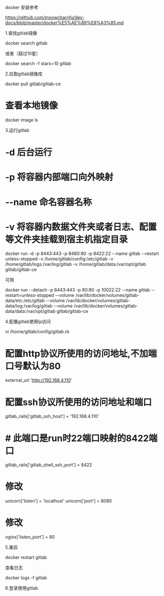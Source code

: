 docker 安装参考

https://github.com/moowcharnfu/dev-docs/blob/master/docker%E5%AE%89%E8%A3%85.md

1.查找gitlab镜像

docker search gitlab

或者（超过10星）

docker search -f stars=10 gitlab

2.拉取gitlab镜像库

docker pull gitlab/gitlab-ce
# 查看本地镜像
docker image ls

3.运行gitlab

# -d 后台运行
# -p 将容器内部端口向外映射
# --name 命名容器名称
# -v 将容器内数据文件夹或者日志、配置等文件夹挂载到宿主机指定目录
docker run -d -p 8443:443 -p 8480:80 -p 8422:22 --name gitlab --restart unless-stopped -v /home/gitlab/config:/etc/gitlab -v /home/gitlab/logs:/var/log/gitlab -v /home/gitlab/data:/var/opt/gitlab gitlab/gitlab-ce

可用

docker run --detach -p 8443:443 -p 80:80 -p 10022:22 --name gitlab --restart=unless-stopped --volume /var/lib/docker/volumes/gitlab-data/etc:/etc/gitlab --volume /var/lib/docker/volumes/gitlab-data/log:/var/log/gitlab --volume /var/lib/docker/volumes/gitlab-data/data:/var/opt/gitlab gitlab/gitlab-ce

4.配置gitlab使用Ip访问

vi /home/gitlab/config/gitlab.rb
# 配置http协议所使用的访问地址,不加端口号默认为80
external_url 'http://192.168.4.110'

# 配置ssh协议所使用的访问地址和端口
gitlab_rails['gitlab_ssh_host'] = '192.168.4.110'
# # 此端口是run时22端口映射的8422端口
gitlab_rails['gitlab_shell_ssh_port'] = 8422


# 修改
unicorn['listen'] = 'localhost'
unicorn['port'] = 8080
# 修改
nginx['listen_port'] = 80

5.重启

docker restart gitlab

查看日志

docker logs -f gitlab

6.登录使用gitlab

